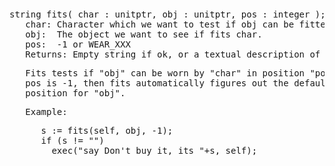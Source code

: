 <div class="mw-parser-output"><p><br />
<span id="bffits"></span>
</p>
<pre>string fits( char&#160;: unitptr, obj&#160;: unitptr, pos&#160;: integer );
   char: Character which we want to test if obj can be fitted upon
   obj:  The object we want to see if fits char.
   pos:  -1 or WEAR_XXX
   Returns: Empty string if ok, or a textual description of the size problem.
</pre>
<pre>   Fits tests if "obj" can be worn by "char" in position "pos". If
   pos is -1, then fits automatically figures out the default worn
   position for "obj".
</pre>
<pre>   Example:
</pre>
<pre>      s&#160;:= fits(self, obj, -1);
      if (s&#160;!= "")
        exec("say Don't buy it, its "+s, self);
</pre></div>